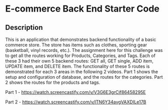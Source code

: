 # E-commerce Back End Starter Code

## Description
This is an application that demonstrates backend functionality of a basic commerce store. The store has items 
such as clothes, sporting gear (basketball, vinyl records, etc.). The assignment here for this challenge was to
get all the routes working for Products, Categories, and Tags. Each of these 3 had their own 5 backend routes:
GET all, GET single, ADD item, UPDATE item, and DELETE item. The functionality of these 5 routes is demonstrated
for each 3 areas in the following 2 videos. Part 1 shows the setup and configuration of database, and the routes 
for the categories. Part 2 shows the routes for the products and tags.

Part 1 - https://watch.screencastify.com/v/V3G6E3grCif86458295E

Part 2 - https://watch.screencastify.com/v/lTN6Y34avgVAXDILe17B
